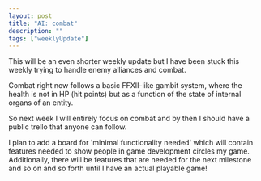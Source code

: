 ```yaml
---
layout: post
title: "AI: combat"
description: ""
tags: ["weeklyUpdate"]
---
```

This will be an even shorter weekly update but I have been stuck this weekly
trying to handle enemy alliances and combat.

Combat right now follows a basic FFXII-like gambit system, where the health is not in HP (hit points)
but as a function of the state of internal organs of an entity.

So next week I will entirely focus on combat and by then I should have a public trello that anyone can follow.

I plan to add a board for 'minimal functionality needed' which will contain features needed to show people in game development circles my game. Additionally, there will be features that are needed for the next milestone and so on and so forth until I have an actual playable game!